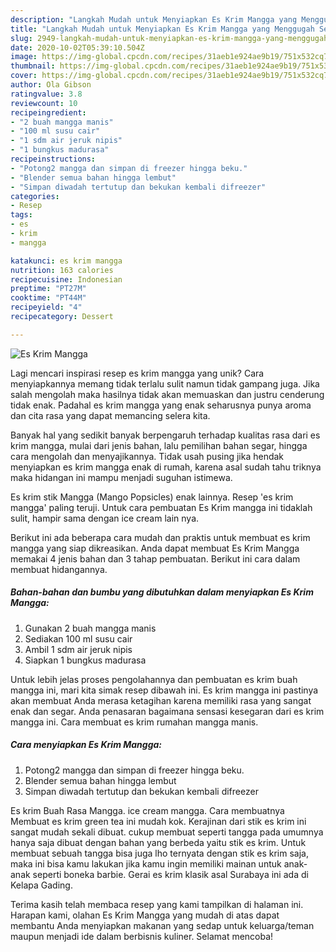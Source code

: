 ```yaml
---
description: "Langkah Mudah untuk Menyiapkan Es Krim Mangga yang Menggugah Selera"
title: "Langkah Mudah untuk Menyiapkan Es Krim Mangga yang Menggugah Selera"
slug: 2949-langkah-mudah-untuk-menyiapkan-es-krim-mangga-yang-menggugah-selera
date: 2020-10-02T05:39:10.504Z
image: https://img-global.cpcdn.com/recipes/31aeb1e924ae9b19/751x532cq70/es-krim-mangga-foto-resep-utama.jpg
thumbnail: https://img-global.cpcdn.com/recipes/31aeb1e924ae9b19/751x532cq70/es-krim-mangga-foto-resep-utama.jpg
cover: https://img-global.cpcdn.com/recipes/31aeb1e924ae9b19/751x532cq70/es-krim-mangga-foto-resep-utama.jpg
author: Ola Gibson
ratingvalue: 3.8
reviewcount: 10
recipeingredient:
- "2 buah mangga manis"
- "100 ml susu cair"
- "1 sdm air jeruk nipis"
- "1 bungkus madurasa"
recipeinstructions:
- "Potong2 mangga dan simpan di freezer hingga beku."
- "Blender semua bahan hingga lembut"
- "Simpan diwadah tertutup dan bekukan kembali difreezer"
categories:
- Resep
tags:
- es
- krim
- mangga

katakunci: es krim mangga 
nutrition: 163 calories
recipecuisine: Indonesian
preptime: "PT27M"
cooktime: "PT44M"
recipeyield: "4"
recipecategory: Dessert

---
```



![Es Krim Mangga](https://img-global.cpcdn.com/recipes/31aeb1e924ae9b19/751x532cq70/es-krim-mangga-foto-resep-utama.jpg)

Lagi mencari inspirasi resep es krim mangga yang unik? Cara menyiapkannya memang tidak terlalu sulit namun tidak gampang juga. Jika salah mengolah maka hasilnya tidak akan memuaskan dan justru cenderung tidak enak. Padahal es krim mangga yang enak seharusnya punya aroma dan cita rasa yang dapat memancing selera kita.

Banyak hal yang sedikit banyak berpengaruh terhadap kualitas rasa dari es krim mangga, mulai dari jenis bahan, lalu pemilihan bahan segar, hingga cara mengolah dan menyajikannya. Tidak usah pusing jika hendak menyiapkan es krim mangga enak di rumah, karena asal sudah tahu triknya maka hidangan ini mampu menjadi suguhan istimewa.

Es krim stik Mangga (Mango Popsicles) enak lainnya. Resep &#39;es krim mangga&#39; paling teruji. Untuk cara pembuatan Es Krim mangga ini tidaklah sulit, hampir sama dengan ice cream lain nya.


Berikut ini ada beberapa cara mudah dan praktis untuk membuat es krim mangga yang siap dikreasikan. Anda dapat membuat Es Krim Mangga memakai 4 jenis bahan dan 3 tahap pembuatan. Berikut ini cara dalam membuat hidangannya.

<!--inarticleads1-->

##### Bahan-bahan dan bumbu yang dibutuhkan dalam menyiapkan Es Krim Mangga:

1. Gunakan 2 buah mangga manis
1. Sediakan 100 ml susu cair
1. Ambil 1 sdm air jeruk nipis
1. Siapkan 1 bungkus madurasa


Untuk lebih jelas proses pengolahannya dan pembuatan es krim buah mangga ini, mari kita simak resep dibawah ini. Es krim mangga ini pastinya akan membuat Anda merasa ketagihan karena memiliki rasa yang sangat enak dan segar. Anda penasaran bagaimana sensasi kesegaran dari es krim mangga ini. Cara membuat es krim rumahan mangga manis. 

<!--inarticleads2-->

##### Cara menyiapkan Es Krim Mangga:

1. Potong2 mangga dan simpan di freezer hingga beku.
1. Blender semua bahan hingga lembut
1. Simpan diwadah tertutup dan bekukan kembali difreezer


Es krim Buah Rasa Mangga. ice cream mangga. Cara membuatnya Membuat es krim green tea ini mudah kok. Kerajinan dari stik es krim ini sangat mudah sekali dibuat. cukup membuat seperti tangga pada umumnya hanya saja dibuat dengan bahan yang berbeda yaitu stik es krim. Untuk membuat sebuah tangga bisa juga lho ternyata dengan stik es krim saja, maka ini bisa kamu lakukan jika kamu ingin memiliki mainan untuk anak-anak seperti boneka barbie. Gerai es krim klasik asal Surabaya ini ada di Kelapa Gading. 

Terima kasih telah membaca resep yang kami tampilkan di halaman ini. Harapan kami, olahan Es Krim Mangga yang mudah di atas dapat membantu Anda menyiapkan makanan yang sedap untuk keluarga/teman maupun menjadi ide dalam berbisnis kuliner. Selamat mencoba!

